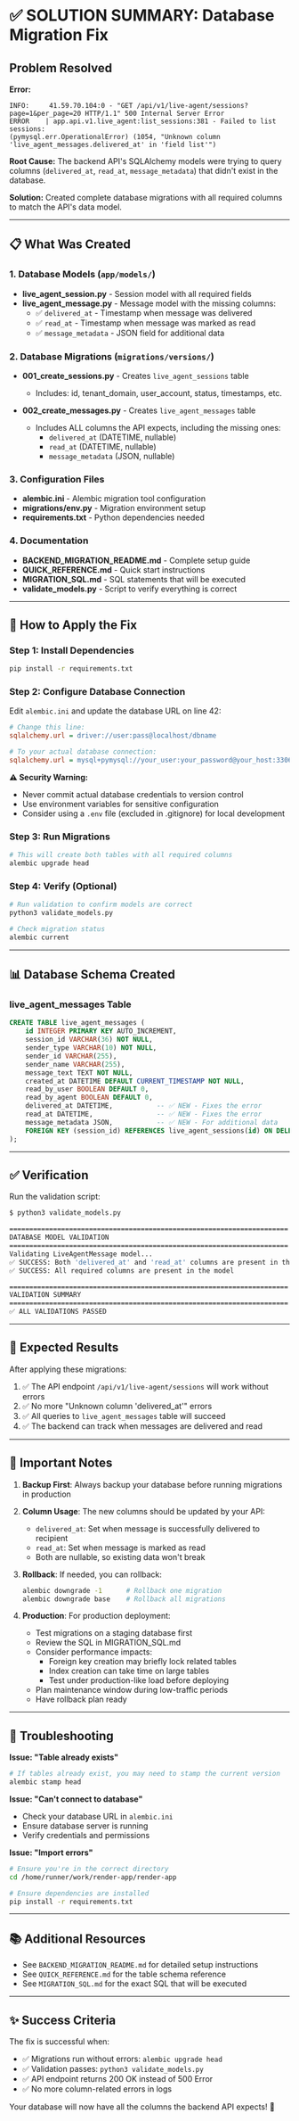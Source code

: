 # ✅ SOLUTION SUMMARY: Database Migration Fix

## Problem Resolved

**Error:**
```
INFO:     41.59.70.104:0 - "GET /api/v1/live-agent/sessions?page=1&per_page=20 HTTP/1.1" 500 Internal Server Error
ERROR    | app.api.v1.live_agent:list_sessions:381 - Failed to list sessions: 
(pymysql.err.OperationalError) (1054, "Unknown column 'live_agent_messages.delivered_at' in 'field list'")
```

**Root Cause:** 
The backend API's SQLAlchemy models were trying to query columns (`delivered_at`, `read_at`, `message_metadata`) that didn't exist in the database.

**Solution:** 
Created complete database migrations with all required columns to match the API's data model.

---

## 📋 What Was Created

### 1. Database Models (`app/models/`)
- **live_agent_session.py** - Session model with all required fields
- **live_agent_message.py** - Message model with the missing columns:
  - ✅ `delivered_at` - Timestamp when message was delivered
  - ✅ `read_at` - Timestamp when message was marked as read
  - ✅ `message_metadata` - JSON field for additional data

### 2. Database Migrations (`migrations/versions/`)
- **001_create_sessions.py** - Creates `live_agent_sessions` table
  - Includes: id, tenant_domain, user_account, status, timestamps, etc.
  
- **002_create_messages.py** - Creates `live_agent_messages` table
  - Includes ALL columns the API expects, including the missing ones:
    - `delivered_at` (DATETIME, nullable)
    - `read_at` (DATETIME, nullable)
    - `message_metadata` (JSON, nullable)

### 3. Configuration Files
- **alembic.ini** - Alembic migration tool configuration
- **migrations/env.py** - Migration environment setup
- **requirements.txt** - Python dependencies needed

### 4. Documentation
- **BACKEND_MIGRATION_README.md** - Complete setup guide
- **QUICK_REFERENCE.md** - Quick start instructions
- **MIGRATION_SQL.md** - SQL statements that will be executed
- **validate_models.py** - Script to verify everything is correct

---

## 🚀 How to Apply the Fix

### Step 1: Install Dependencies
```bash
pip install -r requirements.txt
```

### Step 2: Configure Database Connection
Edit `alembic.ini` and update the database URL on line 42:

```ini
# Change this line:
sqlalchemy.url = driver://user:pass@localhost/dbname

# To your actual database connection:
sqlalchemy.url = mysql+pymysql://your_user:your_password@your_host:3306/your_database
```

**⚠️ Security Warning:** 
- Never commit actual database credentials to version control
- Use environment variables for sensitive configuration
- Consider using a `.env` file (excluded in .gitignore) for local development

### Step 3: Run Migrations
```bash
# This will create both tables with all required columns
alembic upgrade head
```

### Step 4: Verify (Optional)
```bash
# Run validation to confirm models are correct
python3 validate_models.py

# Check migration status
alembic current
```

---

## 📊 Database Schema Created

### live_agent_messages Table
```sql
CREATE TABLE live_agent_messages (
    id INTEGER PRIMARY KEY AUTO_INCREMENT,
    session_id VARCHAR(36) NOT NULL,
    sender_type VARCHAR(10) NOT NULL,
    sender_id VARCHAR(255),
    sender_name VARCHAR(255),
    message_text TEXT NOT NULL,
    created_at DATETIME DEFAULT CURRENT_TIMESTAMP NOT NULL,
    read_by_user BOOLEAN DEFAULT 0,
    read_by_agent BOOLEAN DEFAULT 0,
    delivered_at DATETIME,           -- ✅ NEW - Fixes the error
    read_at DATETIME,                -- ✅ NEW - Fixes the error
    message_metadata JSON,           -- ✅ NEW - For additional data
    FOREIGN KEY (session_id) REFERENCES live_agent_sessions(id) ON DELETE CASCADE
);
```

---

## ✅ Verification

Run the validation script:
```bash
$ python3 validate_models.py

======================================================================
DATABASE MODEL VALIDATION
======================================================================
Validating LiveAgentMessage model...
✅ SUCCESS: Both 'delivered_at' and 'read_at' columns are present in the model
✅ SUCCESS: All required columns are present in the model

======================================================================
VALIDATION SUMMARY
======================================================================
✅ ALL VALIDATIONS PASSED
```

---

## 🎯 Expected Results

After applying these migrations:

1. ✅ The API endpoint `/api/v1/live-agent/sessions` will work without errors
2. ✅ No more "Unknown column 'delivered_at'" errors
3. ✅ All queries to `live_agent_messages` table will succeed
4. ✅ The backend can track when messages are delivered and read

---

## 📝 Important Notes

1. **Backup First**: Always backup your database before running migrations in production

2. **Column Usage**: The new columns should be updated by your API:
   - `delivered_at`: Set when message is successfully delivered to recipient
   - `read_at`: Set when message is marked as read
   - Both are nullable, so existing data won't break

3. **Rollback**: If needed, you can rollback:
   ```bash
   alembic downgrade -1      # Rollback one migration
   alembic downgrade base    # Rollback all migrations
   ```

4. **Production**: For production deployment:
   - Test migrations on a staging database first
   - Review the SQL in MIGRATION_SQL.md
   - Consider performance impacts:
     - Foreign key creation may briefly lock related tables
     - Index creation can take time on large tables
     - Test under production-like load before deploying
   - Plan maintenance window during low-traffic periods
   - Have rollback plan ready

---

## 🔧 Troubleshooting

**Issue: "Table already exists"**
```bash
# If tables already exist, you may need to stamp the current version
alembic stamp head
```

**Issue: "Can't connect to database"**
- Check your database URL in `alembic.ini`
- Ensure database server is running
- Verify credentials and permissions

**Issue: "Import errors"**
```bash
# Ensure you're in the correct directory
cd /home/runner/work/render-app/render-app

# Ensure dependencies are installed
pip install -r requirements.txt
```

---

## 📚 Additional Resources

- See `BACKEND_MIGRATION_README.md` for detailed setup instructions
- See `QUICK_REFERENCE.md` for the table schema reference
- See `MIGRATION_SQL.md` for the exact SQL that will be executed

---

## ✨ Success Criteria

The fix is successful when:
- ✅ Migrations run without errors: `alembic upgrade head`
- ✅ Validation passes: `python3 validate_models.py`
- ✅ API endpoint returns 200 OK instead of 500 Error
- ✅ No more column-related errors in logs

Your database will now have all the columns the backend API expects! 🎉
